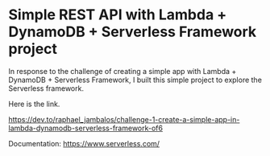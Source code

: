 
# Simple REST API with Lambda + DynamoDB + Serverless Framework project

In response to the challenge of creating a simple app with Lambda + DynamoDB + Serverless Framework, I built this simple project to explore the Serverless framework.

Here is the link. 

https://dev.to/raphael_jambalos/challenge-1-create-a-simple-app-in-lambda-dynamodb-serverless-framework-of6


Documentation:
https://www.serverless.com/